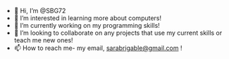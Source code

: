 - 👋 Hi, I’m @SBG72
- 👀 I’m interested in learning more about computers!
- 🌱 I’m currently working on my programming skills!
- 💞️ I’m looking to collaborate on any projects that use my current skills or teach me new ones!
- 📫 How to reach me- my email, sarabrigable@gmail.com !
